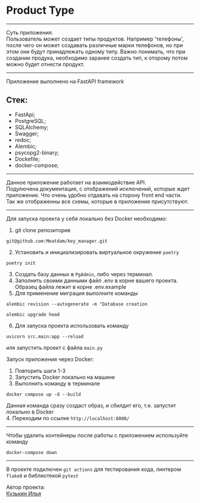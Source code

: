 # Product Type
_____

Суть приложения:<br>
Пользователь может создает типы продуктов. Например 'телефоны', после чего он  может создавать различные марки телефонов, 
но при этом они будут принадлежать одному типу. Важно понимать, что при создании продука, необходимо заранее создать тип, к оторому потом можно будет отнести продукт.
_____

Приложение выполнено на FastAPI framework<br>
## Стек:<br>
- FastApi;
- PostgreSQL;
- SQLAlchemy;
- Swagger;
- redoc;
- Alembic;
- psycopg2-binary;
- Dockefile;
- docker-compose;
_____
Данное приложение работает на взаимодействие API.<br>
Подулючена документация, с отображений исключений, которые ждет приложение. Что очень удобно отдавать на сторону front end части.<br> 
Так же отображенны все схемы, которые в приложение присутствуют.
_____
Для запуска проекта у себя локально без Docker необходимо:
1. git clone репозитория
```
git@github.com:Meatdam/key_manager.git
```
2. Установить и инициализировать виртуальное окружение `poetry`
```
poetry init
```
3. Создать базу данных в ```PgAdmin```, либо через терминал.
4. Заполнить своими данными файл .env в корне вашего проекта. Образец файла лежит в корне .env.example
5. Для применение миграция выполните команды
```
alembic revision --autogenerate -m "Database creation
```
```
alembic upgrade head
```
6. Для запуска проекта использовать команду
```
uvicorn src.main:app --reload
```
иля запустить проект с файла `main.py`

Запуск приложения через Docker:<br>
1. Повторить шаги 1-3
2. Запустить Docker локально на машине
3. Выполнить команду в терминале
```
docker compose up -d --build
```
Данная команда сразу создаст образ, и сбилдит его, т.е. запустит локально в Docker<br>
4. Переходим по ссылке ```http://localhost:8000/```<br>
_____
Чтобы удалить контейнеры после работы с приложением используйте команду 
```
docker-compose down 
```
_____
В проекте подключен `git actions` для тестирования кода, линтером `flake8` и библиотекой `pytest`

Автор проекта:<br>
[Кузькин Илья](https://github.com/Meatdam)
